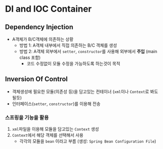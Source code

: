 # DI and IOC Container

## Dependency Injection

* A객체가 B/C객체에 의존하는 상황
  * 방법 1: A객체 내부에서 직접 의존하는 B/C 객체를 생성
  * 방법 2: A객체 외부에서 `setter`, `constructor`를 사용해 외부에서 **주입** (main class 포함)
    * 코드 수정없이 모듈 수정을 가능하도록 하는것이 목적



## Inversion Of Control

* 객체생성에 필요한 모듈(의존성 등)을 담고있는 컨테이너 (`xml`이나 `Context`로 봐도 될듯)
* 인터페이스(`setter`, `constructor`)를 이용해 전송



### 스프링을 기능을 활용

1. `xml`파일을 이용해 모듈을 담고있는 `Context` 생성
2. `Context`에서 해당 객체를 선택해서 사용 
   * 각각의 모듈을 `bean` 이라고 부름 (생성: `Spring Bean Configuration File`)